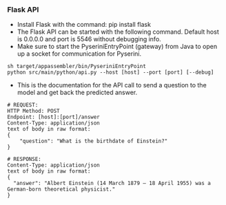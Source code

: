 ### Flask API

- Install Flask with the command: pip install flask
- The Flask API can be started with the following command. Default host is 0.0.0.0 and port is 5546 without debugging info.
- Make sure to start the PyseriniEntryPoint (gateway) from Java to open up a socket for communication for Pyserini.
```
sh target/appassembler/bin/PyseriniEntryPoint
python src/main/python/api.py --host [host] --port [port] [--debug]
```

- This is the documentation for the API call to send a question to the model and get back the predicted answer.
```
# REQUEST:
HTTP Method: POST
Endpoint: [host]:[port]/answer
Content-Type: application/json
text of body in raw format: 
{
    "question": "What is the birthdate of Einstein?"
}

# RESPONSE: 
Content-Type: application/json
text of body in raw format: 
{
  "answer": "Albert Einstein (14 March 1879 – 18 April 1955) was a German-born theoretical physicist."
}
```